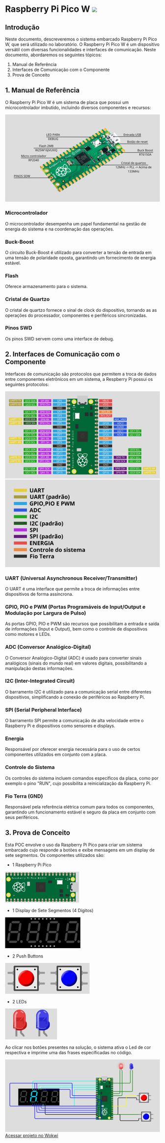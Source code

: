 # Raspberry Pi Pico W <img src="img\rasplogo" height="60px">

## Introdução

Neste documento, descreveremos o sistema embarcado Raspberry Pi Pico W, que será utilizado no laboratório. O Raspberry Pi Pico W é um dispositivo versátil com diversas funcionalidades e interfaces de comunicação. Neste documento, abordaremos os seguintes tópicos:

1. Manual de Referência
2. Interfaces de Comunicação com o Componente
3. Prova de Conceito

## 1. Manual de Referência

O Raspberry Pi Pico W é um sistema de placa que possui um microcontrolador imbutido, incluindo diversos componentes e recursos:

<img src="img\pase.png">

### Microcontrolador

O microcontrolador desempenha um papel fundamental na gestão de energia do sistema e na coordenação das operações.

### Buck-Boost

O circuito Buck-Boost é utilizado para converter a tensão de entrada em uma tensão de polaridade oposta, garantindo um fornecimento de energia estável.

### Flash

Oferece armazenamento para o sistema.

### Cristal de Quartzo

O cristal de quartzo fornece o sinal de clock do dispositivo, tornando as as operações do processador, componentes e periféricos sincronizadas.

### Pinos SWD

Os pinos SWD servem como uma interface de debug.

## 2. Interfaces de Comunicação com o Componente

Interfaces de comunicação são protocolos que permitem a troca de dados entre componentes eletrônicos em um sistema, a Respberry Pi possui os seguintes protocolos:

<img src="img\portas.png">
<img src="img\legenda.png">

### UART (Universal Asynchronous Receiver/Transmitter)

O UART é uma interface que permite a troca de informações entre dispositivos de forma assíncrona.

### GPIO, PIO e PWM (Portas Programáveis de Input/Output e Modulação por Largura de Pulso)

As portas GPIO, PIO e PWM são recursos que possibilitam a entrada e saída de informações (Input e Output), bem como o controle de dispositivos como motores e LEDs.

### ADC (Conversor Analógico-Digital)

O Conversor Analógico-Digital (ADC) é usado para converter sinais analógicos (sinais do mundo real) em valores digitais, possibilitando a manipulação destas informações.

### I2C (Inter-Integrated Circuit)

O barramento I2C é utilizado para a comunicação serial entre diferentes dispositivos, simplificando a conexão de periféricos ao Raspberry Pi.

### SPI (Serial Peripheral Interface)

O barramento SPI permite a comunicação de alta velocidade entre o Raspberry Pi e dispositivos como sensores e displays.

### Energia

Responsável por oferecer energia necessária para o uso de certos componentes utilizados em conjunto com a placa.

### Controle do Sistema

Os controles do sistema incluem comandos específicos da placa, como por exemplo o pino "RUN", cujo possibilita a reinicialização da Raspberry Pi.

### Fio Terra (GND)

Responsável pela referência elétrica comum para todos os componentes, garantindo um funcionamento estável e seguro da placa em conjunto com seus periféricos.

## 3. Prova de Conceito

Esta POC envolve o uso da Raspberry Pi Pico para criar um sistema embarcado cujo responde a botões e exibe mensagens em um display de sete segmentos. Os componentes utilizados são:

- 1 Raspberry Pi Pico
<img src="img\raspberry.png" height="100" rotate="90">

- 1 Display de Sete Segmentos (4 Dígitos)
<img src="img\asdfe.png" height="100">

- 2 Push Buttons
<img src="img\btnss.png" height="100">

- 2 LEDs
<img src="img\leds.png" height="100">

Ao clicar nos botões presentes na solução, o sistema ativa o Led de cor respectiva e imprime uma das frases específicadas no código.

<img src="img\project raspberry.png">
<a href="https://wokwi.com/projects/379421348555692033">Acessar projeto no Wokwi</a>